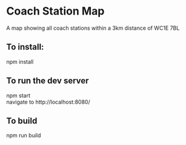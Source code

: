 # Coach Station Map

A map showing all coach stations within a 3km distance of WC1E 7BL

## To install:
npm install

## To run the dev server
npm start  
navigate to http://localhost:8080/

## To build 
npm run build
